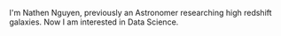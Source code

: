I'm Nathen Nguyen, previously an Astronomer researching high redshift galaxies.
Now I am interested in Data Science.

<!---
NguyenNathen/NguyenNathen is a ✨ special ✨ repository because its `README.md` (this file) appears on your GitHub profile.
You can click the Preview link to take a look at your changes.
--->
